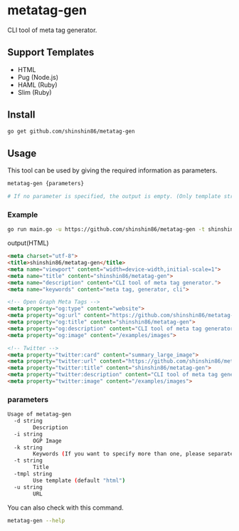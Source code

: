 # metatag-gen

CLI tool of meta tag generator.



## Support Templates

* HTML
* Pug (Node.js)
* HAML (Ruby)
* Slim (Ruby)



## Install

```bash
go get github.com/shinshin86/metatag-gen
```



## Usage

This tool can be used by giving the required information as parameters.

```bash
metatag-gen {parameters}

# If no parameter is specified, the output is empty. (Only template strings.)
```



### Example

```bash
go run main.go -u https://github.com/shinshin86/metatag-gen -t shinshin86/metatag-gen -d "CLI tool of meta tag generator." -k "meta tag, generator, cli" -i "/examples/images"
```

output(HTML)

```html
<meta charset="utf-8">
<title>shinshin86/metatag-gen</title>
<meta name="viewport" content="width=device-width,initial-scale=1">
<meta name="title" content="shinshin86/metatag-gen">
<meta name="description" content="CLI tool of meta tag generator.">
<meta name="keywords" content="meta tag, generator, cli">

<!-- Open Graph Meta Tags -->
<meta property="og:type" content="website">
<meta property="og:url" content="https://github.com/shinshin86/metatag-gen">
<meta property="og:title" content="shinshin86/metatag-gen">
<meta property="og:description" content="CLI tool of meta tag generator.">
<meta property="og:image" content="/examples/images">

<!-- Twitter -->
<meta property="twitter:card" content="summary_large_image">
<meta property="twitter:url" content="https://github.com/shinshin86/metatag-gen">
<meta property="twitter:title" content="shinshin86/metatag-gen">
<meta property="twitter:description" content="CLI tool of meta tag generator.">
<meta property="twitter:image" content="/examples/images">
```



### parameters

```bash
Usage of metatag-gen
  -d string
    	Description
  -i string
    	OGP Image
  -k string
    	Keywords (If you want to specify more than one, please separate them with a comma.)
  -t string
    	Title
  -tmpl string
    	Use template (default "html")
  -u string
    	URL
```



You can also check with this command.

```bash
metatag-gen --help
```
